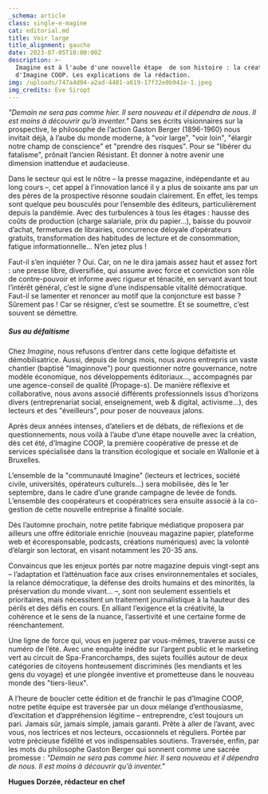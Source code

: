 ```yaml
---
_schema: article
class: single-e-magine
cat: editorial.md
title: Voir large
title_alignment: gauche
date: 2023-07-05T10:00:00Z
description: >-
  Imagine est à l'aube d'une nouvelle étape  de son histoire : la création
  d'Imagine COOP. Les explications de la rédaction. 
img: /uploads/747a4d04-a2ad-4481-a619-17f32e0b941e-1.jpeg
img_credits: Eve Siropt
---
```

*"Demain ne sera pas comme hier. Il sera nouveau et il dépendra de nous. Il est moins à découvrir qu’à inventer."* Dans ses écrits visionnaires sur la prospective, le philosophe de l’action Gaston Berger (1896-1960) nous invitait déjà, à l’aube du monde moderne, à "voir large", "voir loin", "élargir notre champ de conscience" et "prendre des risques". Pour se "libérer du fatalisme", prônait l’ancien Résistant. Et donner à notre avenir une dimension inattendue et audacieuse.

Dans le secteur qui est le nôtre – la presse magazine, indépendante et au long cours –, cet appel à l’innovation lancé il y a plus de soixante ans par un des pères de la prospective résonne soudain clairement. En effet, les temps sont quelque peu bousculés pour l’ensemble des éditeurs, particulièrement depuis la pandémie. Avec des turbulences à tous les étages : hausse des coûts de production (charge salariale, prix du papier…), baisse du pouvoir d’achat, fermetures de librairies, concurrence déloyale d’opérateurs gratuits, transformation des habitudes de lecture et de consommation, fatigue informationnelle… N’en jetez plus !

Faut-il s’en inquiéter ? Oui. Car, on ne le dira jamais assez haut et assez fort : une presse libre, diversifiée, qui assume avec force et conviction son rôle de contre-pouvoir et informe avec rigueur et ténacité, en servant avant tout l’intérêt général, c’est le signe d’une indispensable vitalité démocratique. Faut-il se lamenter et renoncer au motif que la conjoncture est basse ? Sûrement pas ! Car se résigner, c’est se soumettre. Et se soumettre, c’est souvent se démettre.

##### Sus au défaitisme

Chez *Imagine*, nous refusons d’entrer dans cette logique défaitiste et démobilisatrice. Aussi, depuis de longs mois, nous avons entrepris un vaste chantier (baptisé "Imaginnove") pour questionner notre gouvernance, notre modèle économique, nos développements éditoriaux…, accompagnés par une agence-conseil de qualité (Propage-s). De manière réflexive et collaborative, nous avons associé différents professionnels issus d’horizons divers (entreprenariat social, enseignement, web & digital, activisme…), des lecteurs et des "éveilleurs", pour poser de nouveaux jalons.

Après deux années intenses, d’ateliers et de débats, de réflexions et de questionnements, nous voilà à l’aube d’une étape nouvelle avec la création, dès cet été, d’Imagine COOP, la première coopérative de presse et de services spécialisée dans la transition écologique et sociale en Wallonie et à Bruxelles.

L’ensemble de la "communauté Imagine" (lecteurs et lectrices, société civile, universités, opérateurs culturels…) sera mobilisée, dès le 1er septembre, dans le cadre d’une grande campagne de levée de fonds. L’ensemble des coopérateurs et coopératrices sera ensuite associé à la co-gestion de cette nouvelle entreprise à finalité sociale.

Dès l’automne prochain, notre petite fabrique médiatique proposera par ailleurs une offre éditoriale enrichie (nouveau magazine papier, plateforme web et écoresponsable, podcasts, créations numériques) avec la volonté d’élargir son lectorat, en visant notamment les 20-35 ans.

Convaincus que les enjeux portés par notre magazine depuis vingt-sept ans – l’adaptation et l’atténuation face aux crises environnementales et sociales, la relance démocratique, la défense des droits humains et des minorités, la préservation du monde vivant… –, sont non seulement essentiels et prioritaires, mais nécessitent un traitement journalistique à la hauteur des périls et des défis en cours. En alliant l’exigence et la créativité, la cohérence et le sens de la nuance, l’assertivité et une certaine forme de réenchantement.

Une ligne de force qui, vous en jugerez par vous-mêmes, traverse aussi ce numéro de l’été. Avec une enquête inédite sur l’argent public et le marketing vert au circuit de Spa-Francorchamps, des sujets fouillés autour de deux catégories de citoyens honteusement discriminés (les mendiants et les gens du voyage) et une plongée inventive et prometteuse dans le nouveau monde des "tiers-lieux".

A l’heure de boucler cette édition et de franchir le pas d’Imagine COOP, notre petite équipe est traversée par un doux mélange d’enthousiasme, d’excitation et d’appréhension légitime – entreprendre, c’est toujours un pari. Jamais sûr, jamais simple, jamais garanti. Prête à aller de l’avant, avec vous, nos lectrices et nos lecteurs, occasionnels et réguliers. Portée par votre précieuse fidélité et vos indispensables soutiens. Traversée, enfin, par les mots du philosophe Gaston Berger qui sonnent comme une sacrée promesse : *"Demain ne sera pas comme hier. Il sera nouveau et il dépendra de nous. Il est moins à découvrir qu’à inventer."*

**Hugues Dorzée, rédacteur en chef**